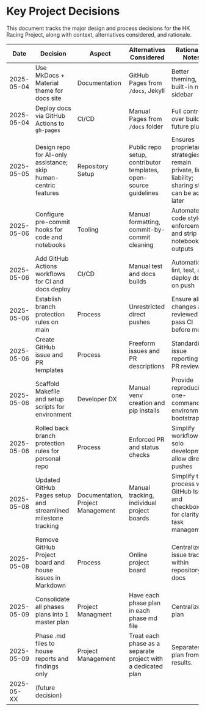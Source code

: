 # Key Project Decisions

This document tracks the major design and process decisions for the HK Racing Project, along with context, alternatives considered, and rationale.

| Date       | Decision                                   | Aspect             | Alternatives Considered               | Rationale / Notes                    |
|------------|--------------------------------------------|--------------------|---------------------------------------|--------------------------------------|
| 2025-05-04 | Use MkDocs + Material theme for docs site  | Documentation      | GitHub Pages from `/docs`, Jekyll     | Better theming, built-in nav sidebar |
| 2025-05-04 | Deploy docs via GitHub Actions to `gh-pages` | CI/CD             | Manual Pages from `/docs` folder      | Full control over build, future plugins |
| 2025-05-05 | Design repo for AI-only assistance; skip human-centric features | Repository Setup   | Public repo setup, contributor templates, open-source guidelines | Ensures proprietary strategies remain private, limits liability; sharing steps can be added later |
| 2025-05-06 | Configure pre-commit hooks for code and notebooks       | Tooling      | Manual formatting, commit-by-commit cleaning                         | Automate code style enforcement and strip notebook outputs            |
| 2025-05-06 | Add GitHub Actions workflows for CI and docs deploy     | CI/CD        | Manual test and docs builds                                           | Automatically lint, test, and deploy docs on push                    |
| 2025-05-06 | Establish branch protection rules on main               | Process      | Unrestricted direct pushes                                             | Ensure all changes are reviewed and pass CI before merge              |
| 2025-05-06 | Create GitHub issue and PR templates                    | Process      | Freeform issues and PR descriptions                                    | Standardize issue reporting and PR reviews                            |
| 2025-05-06 | Scaffold Makefile and setup scripts for environment     | Developer DX | Manual venv creation and pip installs                                  | Provide reproducible one-command environment bootstrapping            |
| 2025-05-06 | Rolled back branch protection rules for personal repo      | Process      | Enforced PR and status checks                             | Simplify workflow for solo development; allow direct pushes  |
| 2025-05-08 | Updated GitHub Pages setup and streamlined milestone tracking | Documentation, Project Management | Manual tracking, individual project boards | Simplify the process with GitHub Issues and checkboxes for clarity and task management |
| 2025-05-08 | Remove GitHub Project board and house issues in Markdown    | Process      | Online project board                                 | Centralize issue tracking within repository docs        |
| 2025-05-09 | Consolidate all phases plans into 1 master plan| Project Managment |Have each phase plan in each phase md file| Centralize plan|
| 2025-05-09 | Phase .md files to house reports and findings only | Project Management| Treat each phase as a separate project with a dedicated plan | Separates plan from results.
| 2025-05-XX | (future decision) | | | |
